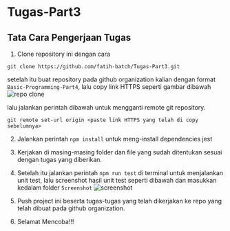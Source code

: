 # Tugas-Part3

## Tata Cara Pengerjaan Tugas

1. Clone repository ini dengan cara

```
git clone https://github.com/fatih-batch/Tugas-Part3.git
```

setelah itu buat repository pada github organization kalian dengan format `Basic-Programming-Part4`, lalu copy link HTTPS seperti gambar dibawah
![repo clone](https://github.com/Almas2442/upload-gambar/tree/main/Gambar)

lalu jalankan perintah dibawah untuk mengganti remote git repository.

```
git remote set-url origin <paste link HTTPS yang telah di copy sebelumnya>
```

2. Jalankan perintah `npm install` untuk meng-install dependencies jest
3. Kerjakan di masing-masing folder dan file yang sudah ditentukan sesuai dengan tugas yang diberikan.
4. Setelah itu jalankan perintah `npm run test` di terminal untuk menjalankan unit test, lalu screenshot hasil unit test seperti dibawah dan masukkan kedalam folder `Screenshot`
   ![screenshot](https://res.cloudinary.com/hypeotesa/image/upload/v1645628766/Result_dun5wl.png)

5. Push project ini beserta tugas-tugas yang telah dikerjakan ke repo yang telah dibuat pada github organization.
6. Selamat Mencoba!!!